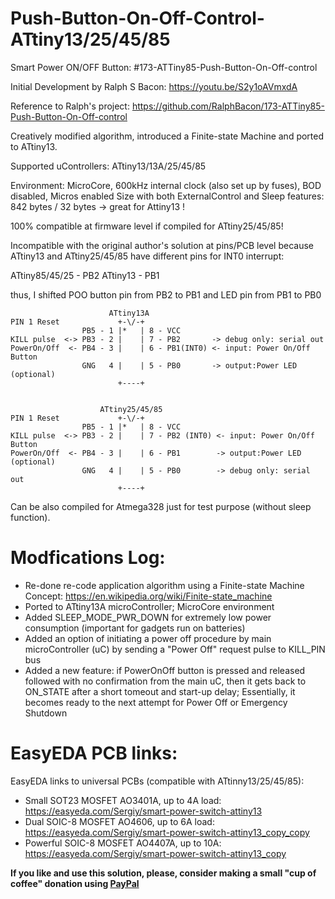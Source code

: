 # Push-Button-On-Off-Control-ATtiny13/25/45/85
Smart Power ON/OFF Button: #173-ATTiny85-Push-Button-On-Off-control

Initial Development by Ralph S Bacon: https://youtu.be/S2y1oAVmxdA 

Reference to Ralph's project: https://github.com/RalphBacon/173-ATTiny85-Push-Button-On-Off-control

Creatively modified algorithm, introduced a Finite-state Machine and ported to ATtiny13.

Supported uControllers: ATtiny13/13A/25/45/85

Environment: MicroCore, 600kHz internal clock (also set up by fuses), BOD disabled, Micros enabled 
Size with both ExternalControl and Sleep features: 842 bytes / 32 bytes -> great for Attiny13 ! 
 
100% compatible at firmware level if compiled for ATtiny25/45/85!

Incompatible with the original author's solution at pins/PCB level because ATtiny13 and ATtiny25/45/85
have different pins for INT0 interrupt:

   ATtiny85/45/25 - PB2
   ATtiny13       - PB1

thus, I shifted POO button pin from PB2 to PB1 and 
                       LED pin from PB1 to PB0

                          ATtiny13A
	PIN 1 Reset             +-\/-+
	                PB5 - 1 |*   | 8 - VCC
	KILL pulse  <-> PB3 - 2 |    | 7 - PB2       -> debug only: serial out
	PowerOn/Off  <- PB4 - 3 |    | 6 - PB1(INT0) <- input: Power On/Off Button
	                GNG   4 |    | 5 - PB0       -> output:Power LED (optional)
	                        +----+


                        ATtiny25/45/85 
	PIN 1 Reset             +-\/-+
	                PB5 - 1 |*   | 8 - VCC
	KILL pulse  <-> PB3 - 2 |    | 7 - PB2 (INT0) <- input: Power On/Off Button  
	PowerOn/Off  <- PB4 - 3 |    | 6 - PB1        -> output:Power LED (optional)
	                GNG   4 |    | 5 - PB0        -> debug only: serial out
	                        +----+


Can be also compiled for Atmega328 just for test purpose (without sleep function).

# Modfications Log: 
 - Re-done re-code application algorithm using a Finite-state Machine Concept: https://en.wikipedia.org/wiki/Finite-state_machine
 - Ported to ATtiny13A microController; MicroCore environment
 - Added SLEEP_MODE_PWR_DOWN for extremely low power consumption (important for gadgets run on batteries) 
 - Added an option of initiating a power off procedure by main microController (uC) by 
   sending a "Power Off" request pulse to KILL_PIN bus 
 - Added a new feature: if PowerOnOff button is pressed and released followed with no confirmation from the main uC, 
   then it gets back to ON_STATE after a short tomeout and start-up delay; 
   Essentially, it becomes ready to the next attempt for Power Off or Emergency Shutdown 

# EasyEDA PCB links:
EasyEDA links to universal PCBs (compatible with ATtinny13/25/45/85):
 - Small SOT23 MOSFET AO3401A, up to 4A load: https://easyeda.com/Sergiy/smart-power-switch-attiny13
 - Dual SOIC-8 MOSFET AO4606,  up to 6A load: https://easyeda.com/Sergiy/smart-power-switch-attiny13_copy_copy
 - Powerful SOIC-8 MOSFET AO4407A, up to 10A: https://easyeda.com/Sergiy/smart-power-switch-attiny13_copy

**If you like and use this solution, please, consider making a small "cup of coffee" donation using [PayPal](https://paypal.me/shaggyDog18/3USD)**
